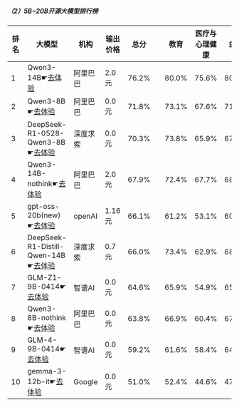 ##### （2）5B~20B开源大模型排行榜
|排名|大模型|机构|输出价格|总分| |教育|医疗与心理健康|金融|法律与行政公务|推理与数学计算|语言与指令遵从|
|---|-----|---|-------|---|-|---|-----------|----|-----------|------------|-----------|
|1|Qwen3-14B☛[去体验](https://nonelinear.com/static/modelcompare.html?type=open-source)|阿里巴巴|2.0元|76.2%| |        80.0%|75.6%|80.2%|        66.2%|76.2%|79.0%|
|2|Qwen3-8B☛[去体验](https://nonelinear.com/static/modelcompare.html?type=open-source)|阿里巴巴|0.0元|71.8%| |        73.1%|67.6%|71.4%|        64.0%|71.9%|76.6%|
|3|DeepSeek-R1-0528-Qwen3-8B☛[去体验](https://nonelinear.com/static/modelcompare.html?type=open-source)|深度求索|0.0元|70.3%| |        73.8%|65.9%|67.4%|        58.5%|76.4%|79.7%|
|4|Qwen3-14B-nothink☛[去体验](https://nonelinear.com/static/modelcompare.html?type=open-source)|阿里巴巴|2.0元|67.9%| |        72.4%|67.7%|68.2%|        63.0%|62.8%|73.1%|
|5|gpt-oss-20b(new)☛[去体验](https://nonelinear.com/static/modelcompare.html?type=open-source)|openAI|1.16元|66.1%| |        61.2%|53.1%|60.8%|        59.7%|82.9%|79.2%|
|6|DeepSeek-R1-Distill-Qwen-14B☛[去体验](https://nonelinear.com/static/modelcompare.html?type=open-source)|深度求索|0.7元|66.0%| |        73.4%|62.9%|68.8%|        50.3%|65.5%|75.0%|
|7|GLM-Z1-9B-0414☛[去体验](https://nonelinear.com/static/modelcompare.html?type=open-source)|智谱AI|0.0元|64.6%| |        65.9%|54.9%|65.8%|        56.5%|71.2%|73.2%|
|8|Qwen3-8B-nothink☛[去体验](https://nonelinear.com/static/modelcompare.html?type=open-source)|阿里巴巴|0.0元|63.8%| |        66.9%|60.4%|67.7%|        52.7%|59.8%|75.6%|
|9|GLM-4-9B-0414☛[去体验](https://nonelinear.com/static/modelcompare.html?type=open-source)|智谱AI|0.0元|59.2%| |        61.6%|58.4%|64.1%|        51.5%|47.6%|72.0%|
|10|gemma-3-12b-it☛[去体验](https://nonelinear.com/static/modelcompare.html?type=open-source)|Google|0.0元|51.0%| |        52.4%|44.6%|47.7%|        42.5%|54.6%|64.3%|
